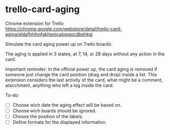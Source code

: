 # trello-card-aging
Chrome extension for Trello
https://chrome.google.com/webstore/detail/trello-card-aging/eldafhhjhnfgkhpnicalopgocdbehkgj

Simulate the card aging power up on Trello boards.

The aging is applied in 3 states, at 7, 14, or 28 days without any action in the card. 

Important reminder: In the official power up, the card aging is removed if someone just change the card position (drag and drop) inside a list. This extension considers the last activity of the card, what might be a comment, atacchment, anything who left a log inside the card.


To-do:
- [ ] Choose wich date the aging effect will be based on.
- [ ] Choose wich boards should be ignored.
- [ ] Choose the position of the labels.
- [ ] Define formats for the displayed information.
